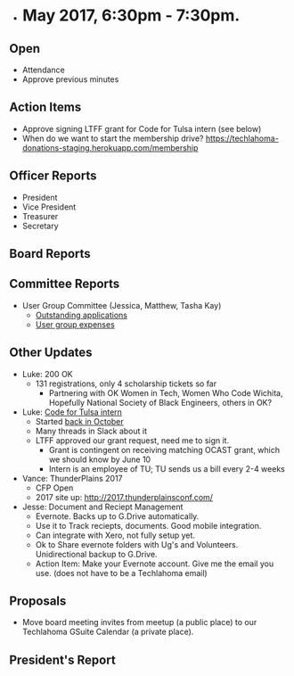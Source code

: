 * # May 2017, 6:30pm - 7:30pm.

## Open
* Attendance
* Approve previous minutes

## Action Items
* Approve signing LTFF grant for Code for Tulsa intern (see below)
* When do we want to start the membership drive? https://techlahoma-donations-staging.herokuapp.com/membership

## Officer Reports
* President
* Vice President
* Treasurer
* Secretary

## Board Reports


## Committee Reports
* User Group Committee (Jessica, Matthew, Tasha Kay)
  * [Outstanding applications](https://drive.google.com/open?id=12Z_a0h_E-VPeIC-NgNsw9kSPdkJSi0S52yK2zoeVkcI)
  * [User group expenses](https://drive.google.com/open?id=1qwm54kk_yB6RCDB33O9m0YeUoJkOoV2B945wTAhZcZY)
## Other Updates
* Luke: 200 OK
  * 131 registrations, only 4 scholarship tickets so far
    * Partnering with OK Women in Tech, Women Who Code Wichita, Hopefully National Society of Black Engineers, others in OK?
* Luke: [Code for Tulsa intern](https://docs.google.com/document/d/1AgpXspqSi3Ri-7Zuo1ClGY-DAQiSnBdqt3mjgekYyWE/edit)
  * Started [back in October](https://github.com/techlahoma/board_meetings/blob/6f752122023f642fad93a9b359c0cebab1cc6f8a/2016/10_october.md#individual-projects)
  * Many threads in Slack about it
  * LTFF approved our grant request, need me to sign it.
    * Grant is contingent on receiving matching OCAST grant, which we should know by June 10
    * Intern is an employee of TU; TU sends us a bill every 2-4 weeks
* Vance: ThunderPlains 2017
  * CFP Open
  * 2017 site up: http://2017.thunderplainsconf.com/
* Jesse: Document and Reciept Management
  * Evernote. Backs up to G.Drive automatically.
  * Use it to Track reciepts, documents. Good mobile integration.
  * Can integrate with Xero, not fully setup yet.
  * Ok to Share evernote folders with Ug's and Volunteers. Unidirectional backup to G.Drive.
  * Action Item: Make your Evernote account. Give me the email you use. (does not have to be a Techlahoma email)
## Proposals
* Move board meeting invites from meetup (a public place) to our Techlahoma GSuite Calendar (a private place).
  
## President's Report 
